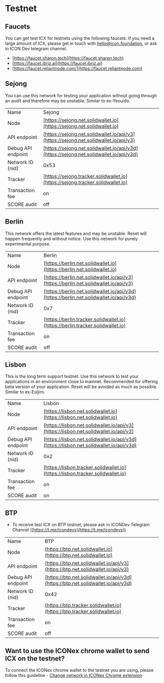 # Testnet

## Faucets

You can get test ICX for testnets using the following faucets. If you need a large amount of ICX, please get in touch with hello@icon.foundation, or ask in ICON Dev telegram channel.

* [https://faucet.sharpn.tech](https://faucet.sharpn.tech)
* [https://faucet.ibriz.ai](https://faucet.ibriz.ai)
* [https://faucet.reliantnode.com/](https://faucet.reliantnode.com)

## Sejong

You can use this network for testing your application without going through an audit and therefore may be unstable. Similar to ex-Yeouido.

|                    |                                                                                        |
| ------------------ | -------------------------------------------------------------------------------------- |
| Name               | Sejong                                                                                 |
| Node               | [https://sejong.net.solidwallet.io](https://sejong.net.solidwallet.io)                 |
| API endpoint       | [https://sejong.net.solidwallet.io/api/v3](https://sejong.net.solidwallet.io/api/v3)   |
| Debug API endpoint | [https://sejong.net.solidwallet.io/api/v3d](https://sejong.net.solidwallet.io/api/v3d) |
| Network ID (nid)   | 0x53                                                                                   |
| Tracker            | [https://sejong.tracker.solidwallet.io](https://sejong.tracker.solidwallet.io)         |
| Transaction fee    | on                                                                                     |
| SCORE audit        | off                                                                                    |

## Berlin

This network offers the latest features and may be unstable. Reset will happen frequently and without notice. Use this network for purely experimental purpose.

|                    |                                                                                        |
| ------------------ | -------------------------------------------------------------------------------------- |
| Name               | Berlin                                                                                 |
| Node               | [https://berlin.net.solidwallet.io](https://berlin.net.solidwallet.io)                 |
| API endpoint       | [https://berlin.net.solidwallet.io/api/v3](https://berlin.net.solidwallet.io/api/v3)   |
| Debug API endpoint | [https://berlin.net.solidwallet.io/api/v3d](https://berlin.net.solidwallet.io/api/v3d) |
| Network ID (nid)   | 0x7                                                                                    |
| Tracker            | [https://berlin.tracker.solidwallet.io](https://berlin.tracker.solidwallet.io)         |
| Transaction fee    | on                                                                                     |
| SCORE audit        | off                                                                                    |

## Lisbon

This is the long term support testnet. Use this network to test your applications in an environment close to mainnet. Recommended for offering beta version of your application. Reset will be avoided as much as possible. Similar to ex-Euljiro.

|                    |                                                                                        |
| ------------------ | -------------------------------------------------------------------------------------- |
| Name               | Lisbon                                                                                 |
| Node               | [https://lisbon.net.solidwallet.io](https://lisbon.net.solidwallet.io)                 |
| API endpoint       | [https://lisbon.net.solidwallet.io/api/v3](https://lisbon.net.solidwallet.io/api/v3)   |
| Debug API endpoint | [https://lisbon.net.solidwallet.io/api/v3d](https://lisbon.net.solidwallet.io/api/v3d) |
| Network ID (nid)   | 0x2                                                                                    |
| Tracker            | [https://lisbon.tracker.solidwallet.io](https://lisbon.tracker.solidwallet.io)         |
| Transaction fee    | on                                                                                     |
| SCORE audit        | on                                                                                     |

## BTP

* To receive test ICX on BTP testnet, please ask in ICONDev Telegram Channel ([https://t.me/icondevs](https://t.me/icondevs))

|                    |                                                                                  |
| ------------------ | -------------------------------------------------------------------------------- |
| Name               | BTP                                                                              |
| Node               | [https://btp.net.solidwallet.io](https://btp.net.solidwallet.io)                 |
| API endpoint       | [https://btp.net.solidwallet.io/api/v3](https://btp.net.solidwallet.io/api/v3)   |
| Debug API endpoint | [https://btp.net.solidwallet.io/api/v3d](https://btp.net.solidwallet.io/api/v3d) |
| Network ID (nid)   | 0x42                                                                             |
| Tracker            | [https://btp.tracker.solidwallet.io](https://btp.tracker.solidwallet.io)         |
| Transaction fee    | on                                                                               |
| SCORE audit        | off                                                                              |

## Want to use the ICONex chrome wallet to send ICX on the testnet?

To connect the ICONex chrome wallet to the testnet you are using, please follow this guideline - [Change network in ICONex Chrome extension](../../references/how-to/change-network-in-iconex.md)
